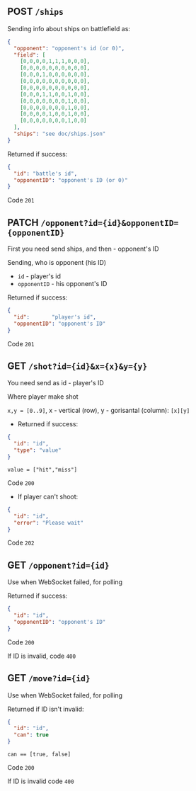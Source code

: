## POST `/ships`

Sending info about ships on battlefield as:
```json
{
  "opponent": "opponent's id (or 0)",
  "field": [
    [0,0,0,0,1,1,1,0,0,0],
    [0,0,0,0,0,0,0,0,0,0],
    [0,0,0,1,0,0,0,0,0,0],
    [0,0,0,0,0,0,0,0,0,0],
    [0,0,0,0,0,0,0,0,0,0],
    [0,0,0,1,1,0,0,1,0,0],
    [0,0,0,0,0,0,0,1,0,0],
    [0,0,0,0,0,0,0,1,0,0],
    [0,0,0,0,1,0,0,1,0,0],
    [0,0,0,0,0,0,0,1,0,0]
  ],
  "ships": "see doc/ships.json"
}
```
Returned if success:
```json
{
  "id": "battle's id",
  "opponentID": "opponent's ID (or 0)"
}
```
Code `201`

## PATCH `/opponent?id={id}&opponentID={opponentID}`

First you need send ships, and then - opponent's ID

Sending, who is opponent (his ID)
- `id` - player's id
- `opponentID` - his opponent's ID

Returned if success:
```json
{
  "id":       "player's id",
  "opponentID": "opponent's ID"
}
```
Code `201`

## GET `/shot?id={id}&x={x}&y={y}`
You need send as id - player's ID

Where player make shot

`x,y = [0..9]`, x - vertical (row), y - gorisantal (column): `[x][y]`

+ Returned if success:
```json
{
  "id": "id",
  "type": "value"
}
```
`value = ["hit","miss"]`

Code `200`

+ If player can't shoot:
```json
{
  "id": "id",
  "error": "Please wait"
}
```
Code `202`

## GET `/opponent?id={id}`

Use when WebSocket failed, for polling

Returned if success:
```json
{
  "id": "id",
  "opponentID": "opponent's ID"
}
```
Code `200`

If ID is invalid, code `400`


## GET `/move?id={id}`

Use when WebSocket failed, for polling

Returned if ID isn't invalid:
```json
{
  "id": "id",
  "can": true
}
```
`can == [true, false]`

Code `200`

If ID is invalid code `400`
